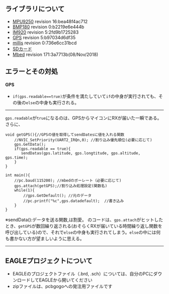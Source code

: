 ## ライブラリについて
* [MPU9250](https://os.mbed.com/teams/PQ_Hybrid_Electrical_Equipment_Team/code/mpu9250_i2c/)  revision 16:bea48f4ac712
* [BMP180](https://os.mbed.com/users/kgills/code/BMP180/)  revision 0:b2219e6e444b
* [IM920](https://os.mbed.com/users/okini3939/code/IM920/)  revision 5:2fd9b1725283
* [GPS](https://os.mbed.com/users/Tomo073/code/GPS/)  revision 5:b97034d6df35
* [millis](https://os.mbed.com/teams/DFRobot/code/millis/)  revision 0:736e6cc31bcd
* [SDカード]()
* [Mbed]()  revision 171:3a7713b(08/Nov/2018)

## エラーとその対処
#### GPS
* `if(gps.readable==true)`が条件を満たしていて`if`の中身が実行されても、その後の`else`の中身も実行される。
--- 
`gps.readable`が`true`になるのは、GPSからマイコンにRXが届いた一瞬である。さらに、
```
void getGPS(){//GPSの値を取得してsendDatesに値を入れる関数
    //NVIC_SetPriority(UART2_IRQn,0); //割り込み優先順位(必要に応じて)
    gps.GetData();
    if(gps.readable == true){
       sendDatas(gps.latitude, gps.longtitude, gps.altitude, gps.time);
    }
}

int main(){
    //pc.baud(115200); //mbedのボーレート（必要に応じて)
    gps.attach(getGPS);//割り込み処理設定(関数名)
    while(1){
        //gps.GetDefault(); //元のデータ
        //pc.printf("%c",gps.datadefault);  //書き込み
    }
}
```

※sendData():データを送る関数,は割愛。
のコードは、`gps.attach`がヒットしたとき、`getGPS`が数回繰り返される(おそらくRXが届いている時間繰り返し関数を呼び出している)ので、それで`else`の中身も実行されてしまう。`else`の中には何も書かない方が望ましいように思える。

--- 

## EAGLEプロジェクトについて
* EAGLEのプロジェクトファイル（.brd, .sch）については、自分のPCにダウンロードしてEAGLEから開いてください
* zipファイルは、pcbgogoへの発注用ファイルです